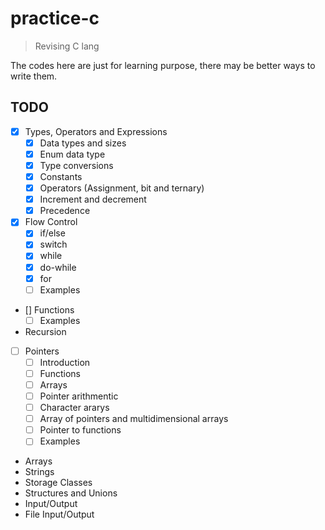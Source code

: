 # practice-c

> Revising C lang

The codes here are just for learning purpose, there may be better ways to write them.

TODO
---

- [x] Types, Operators and Expressions
  - [x] Data types and sizes
  - [x] Enum data type
  - [x] Type conversions
  - [x] Constants
  - [x] Operators (Assignment, bit and ternary)
  - [x] Increment and decrement
  - [x] Precedence
- [x] Flow Control
  - [x] if/else
  - [x] switch
  - [x] while
  - [x] do-while
  - [x] for
  - [ ] Examples
- [] Functions
  - [ ] Examples
- Recursion
- [ ] Pointers
  - [ ] Introduction
  - [ ] Functions
  - [ ] Arrays
  - [ ] Pointer arithmentic
  - [ ] Character ararys
  - [ ] Array of pointers and multidimensional arrays
  - [ ] Pointer to functions
  - [ ] Examples
- Arrays
- Strings
- Storage Classes
- Structures and Unions
- Input/Output
- File Input/Output
